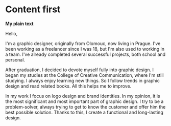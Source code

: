 # Content first

**My plain text**

Hello, 

I'm a graphic designer, originally from Olomouc, now living in Prague. I've been working as a freelancer since I was 18, but I'm also used to working in a team. I've already completed several successful projects, both school and personal.

After graduation, I decided to devote myself fully into graphic design. I began my studies at the College of Creative Communication, where I'm still studying. I always enjoy learning new things. So I follow trends in graphic design and read related books. All this helps me to improve. 

In my work I focus on logo design and brand identities. In my opinion, it is the most significant and most important part of graphic design. I try to be a problem-solver, always trying to get to know the customer and offer him the best possible solution. Thanks to this, I create a functional and long-lasting design.
